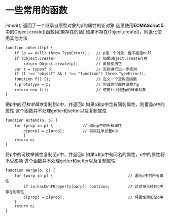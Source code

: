 # **一些常用的函数**

*inherit()* 返回了一个继承自原型对象的p的属性的新对象
这里使用**ECMAScript 5**中的Object.create()函数(如果存在的话)
如果不存在Object.create()，则退化使用其他方法
```
function inherit(p) {
    if (p == null) throw TypeError();   // p是一个对象，但不能是null
    if (Object.create)                  // 如果Object.create存在
        return Object.create(p);        // 直接使用它
    var t = typeof p;                   // 否则进行进一步检测
    if (t !== "object" && t !== "function") throw TypeError();
    function f() {};                    // 定义一个空构造函数
    f.prototype = p;                    // 将其原型属性设置为p
    return new f();                     // 使用f()创造p的继承对象
}
```

把p中的*可枚举属性*复制到o中，并返回o
如果o和p中含有同名属性，则覆盖o中的属性
这个函数并不处理getter和setter以及复制属性
```
function extend(o, p) {
    for (prop in p) {             // 遍历p中的所有属性
        o[porp] = p[prop];        // 将属性添加至o中
        }
    return o;
}
```

将p中的可枚举属性复制至o中，并返回o
如果o和p中有同名的属性，o中的属性将不受影响
这个函数并不处理getter和setter以及复制属性
```
function merge(o, p) {
    for (porp in p) {                                 // 遍历p中的所有属性
        if (o.hasOwnPOroperty[porp]) continue;        // 过滤掉已经在o中存在的属性
        o[prop] = p[prop];                            // 将属性添加至o中
    }
    return o;
}
```
